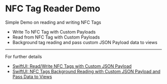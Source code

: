 # NFC Tag Reader Demo

Simple Demo on reading and writing NFC Tags
- Write To NFC Tag with Custom Payloads
- Read from NFC Tag with Custom Payloads
- Background tag reading and pass custom JSON Payload data to views

---
For further details
- [SwiftUI: Read/Write NFC Tags with Custom JSON Payload](https://medium.com/stackademic/swiftui-read-write-nfc-tags-with-custom-json-payload-a49eb721eb1e)
- [SwiftUI: NFC Tags Background Reading with Custom JSON Payload and Pass Data to Views](https://medium.com/@itsuki.enjoy/swiftui-nfc-tags-background-reading-with-custom-json-payload-and-pass-data-to-views-3b3696eb9622)
